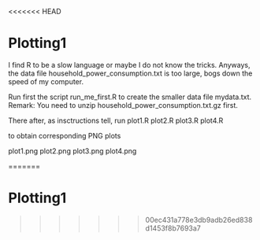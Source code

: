 <<<<<<< HEAD
# Plotting1

I find R to be a slow language or maybe I do not know the tricks. Anyways, the data file household_power_consumption.txt is too large, bogs down the speed of my computer.

Run first the script run_me_first.R to create the smaller data file mydata.txt. Remark: You need to unzip household_power_consumption.txt.gz first.

There after, as insctructions tell, run
plot1.R
plot2.R
plot3.R
plot4.R

to obtain corresponding PNG plots

plot1.png
plot2.png
plot3.png
plot4.png

=======
# Plotting1
>>>>>>> 00ec431a778e3db9adb26ed838d1453f8b7693a7
